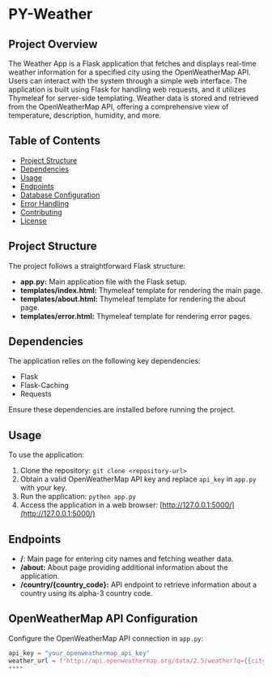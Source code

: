 # PY-Weather

## Project Overview
The Weather App is a Flask application that fetches and displays real-time weather information for a specified city using the OpenWeatherMap API. Users can interact with the system through a simple web interface. The application is built using Flask for handling web requests, and it utilizes Thymeleaf for server-side templating. Weather data is stored and retrieved from the OpenWeatherMap API, offering a comprehensive view of temperature, description, humidity, and more.

## Table of Contents
- [Project Structure](#project-structure)
- [Dependencies](#dependencies)
- [Usage](#usage)
- [Endpoints](#endpoints)
- [Database Configuration](#openweathermap-api-configuration)
- [Error Handling](#error-handling)
- [Contributing](#contributing)
- [License](#license)

## Project Structure
The project follows a straightforward Flask structure:

- **app.py:** Main application file with the Flask setup.
- **templates/index.html:** Thymeleaf template for rendering the main page.
- **templates/about.html:** Thymeleaf template for rendering the about page.
- **templates/error.html:** Thymeleaf template for rendering error pages.

## Dependencies
The application relies on the following key dependencies:

- Flask
- Flask-Caching
- Requests

Ensure these dependencies are installed before running the project.

## Usage
To use the application:

1. Clone the repository: `git clone <repository-url>`
2. Obtain a valid OpenWeatherMap API key and replace `api_key` in `app.py` with your key.
3. Run the application: `python app.py`
4. Access the application in a web browser: [http://127.0.0.1:5000/](http://127.0.0.1:5000/)

## Endpoints
- **/**: Main page for entering city names and fetching weather data.
- **/about:** About page providing additional information about the application.
- **/country/{country_code}:** API endpoint to retrieve information about a country using its alpha-3 country code.

## OpenWeatherMap API Configuration
Configure the OpenWeatherMap API connection in `app.py`:

```python
api_key = "your_openweathermap_api_key"
weather_url = f"http://api.openweathermap.org/data/2.5/weather?q={{city}}&appid={api_key}"
****
